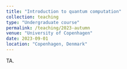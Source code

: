 ```yaml
---
title: "Introduction to quantum computation"
collection: teaching
type: "Undergraduate course"
permalink: /teaching/2023-autumn
venue: "University of Copenhagen"
date: 2023-09-01
location: "Copenhagen, Denmark"
---
```


TA.